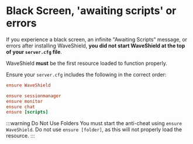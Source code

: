 # Black Screen, 'awaiting scripts' or errors

If you experience a black screen, an infinite "Awaiting Scripts" message, or errors after installing WaveShield, **you did not start WaveShield at the top of your `server.cfg` file**.  

WaveShield **must** be the first resource loaded to function properly.  

Ensure your `server.cfg` includes the following in the correct order:  

```cfg title="server.cfg"
ensure WaveShield

ensure sessionmanager
ensure monitor
ensure chat
ensure [scripts]
```

:::warning Do Not Use Folders
You must start the anti-cheat using `ensure WaveShield`.
Do not use `ensure [folder]`, as this will not properly load the resource.
:::